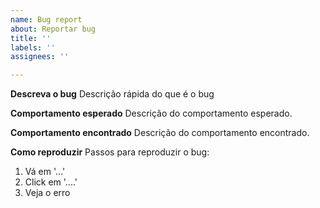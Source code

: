```yaml
---
name: Bug report
about: Reportar bug
title: ''
labels: ''
assignees: ''

---
```


**Descreva o bug**
Descrição rápida do que é o bug

**Comportamento esperado**
Descrição do comportamento esperado.

**Comportamento encontrado**
Descrição do comportamento encontrado.

**Como reproduzir**
Passos para reproduzir o bug:
1. Vá em '...'
2. Click em '....'
3. Veja o erro
